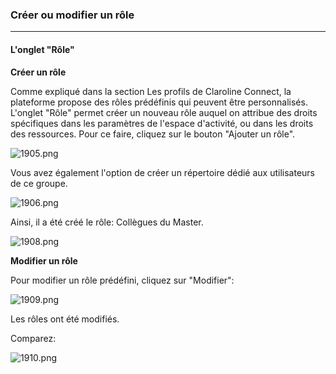 ### Créer ou modifier un rôle
---

#### L'onglet "Rôle"

**Créer un rôle**

Comme expliqué dans la section Les profils de Claroline Connect, la plateforme propose des rôles prédéfinis qui peuvent être personnalisés.
L'onglet "Rôle" permet créer un nouveau rôle auquel on attribue des droits spécifiques dans les paramètres de l'espace d'activité, ou dans les droits des ressources.
Pour ce faire, cliquez sur le bouton "Ajouter un rôle".

![1905.png](http://www.claroline.net/uploads/custom/images/1905.png)

Vous avez également l'option de créer un répertoire dédié aux utilisateurs de ce groupe.

![1906.png](http://www.claroline.net/uploads/custom/images/1906.png)

Ainsi, il a été créé le rôle: Collègues du Master.

![1908.png](http://www.claroline.net/uploads/custom/images/1908.png)

**Modifier un rôle**

Pour modifier un rôle prédéfini, cliquez sur "Modifier":

![1909.png](http://www.claroline.net/uploads/custom/images/1909.png)

Les rôles ont été modifiés.

Comparez:

![1910.png](http://www.claroline.net/uploads/custom/images/1910.png)

